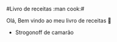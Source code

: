 #Livro de receitas :man cook:#

Olá, Bem vindo ao meu livro de receitas :wave:

 - Strogonoff de camarão
